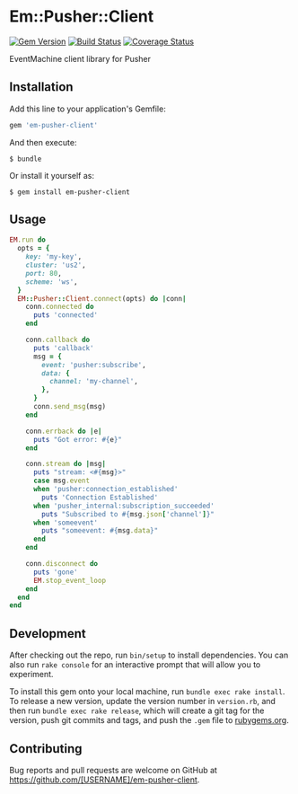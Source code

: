 # Em::Pusher::Client

[![Gem Version][rubygems-image]][rubygems-url]
[![Build Status][travis-image]][travis-url]
[![Coverage Status][coverage-image]][coverage-url]

EventMachine client library for Pusher

## Installation

Add this line to your application's Gemfile:

```ruby
gem 'em-pusher-client'
```

And then execute:

    $ bundle

Or install it yourself as:

    $ gem install em-pusher-client

## Usage

```ruby
EM.run do
  opts = {
    key: 'my-key',
    cluster: 'us2',
    port: 80,
    scheme: 'ws',
  }
  EM::Pusher::Client.connect(opts) do |conn|
    conn.connected do
      puts 'connected'
    end

    conn.callback do
      puts 'callback'
      msg = {
        event: 'pusher:subscribe',
        data: {
          channel: 'my-channel',
        },
      }
      conn.send_msg(msg)
    end

    conn.errback do |e|
      puts "Got error: #{e}"
    end

    conn.stream do |msg|
      puts "stream: <#{msg}>"
      case msg.event
      when 'pusher:connection_established'
        puts 'Connection Established'
      when 'pusher_internal:subscription_succeeded'
        puts "Subscribed to #{msg.json['channel']}"
      when 'someevent'
        puts "someevent: #{msg.data}"
      end
    end

    conn.disconnect do
      puts 'gone'
      EM.stop_event_loop
    end
  end
end
```

## Development

After checking out the repo, run `bin/setup` to install dependencies. You can also run `rake console` for an interactive prompt that will allow you to experiment.

To install this gem onto your local machine, run `bundle exec rake install`. To release a new version, update the version number in `version.rb`, and then run `bundle exec rake release`, which will create a git tag for the version, push git commits and tags, and push the `.gem` file to [rubygems.org](https://rubygems.org).

## Contributing

Bug reports and pull requests are welcome on GitHub at https://github.com/[USERNAME]/em-pusher-client.


[rubygems-image]: https://badge.fury.io/rb/em-pusher-client.svg
[rubygems-url]: https://badge.fury.io/rb/em-pusher-client
[travis-image]: https://travis-ci.org/genaromadrid/em-pusher-client.svg?branch=master
[travis-url]: https://travis-ci.org/genaromadrid/em-pusher-client
[coverage-image]: https://coveralls.io/repos/github/genaromadrid/em-pusher-client/badge.svg?branch=master
[coverage-url]: https://coveralls.io/github/genaromadrid/em-pusher-client?branch=master
